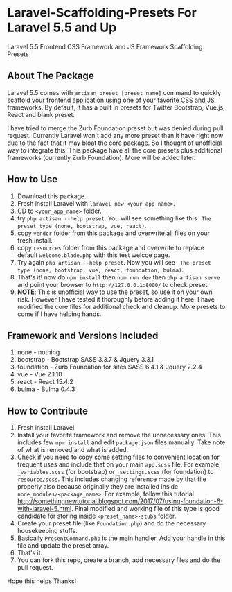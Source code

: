 # Laravel-Scaffolding-Presets For Laravel 5.5 and Up
Laravel 5.5 Frontend CSS Framework and JS Framework Scaffolding Presets

## About The Package
Laravel 5.5 comes with `artisan preset [preset name]` command to quickly scaffold your frontend application using one of your favorite CSS and JS frameworks. By default, it has a built in presets for Twitter Bootstrap, Vue.js, React and blank preset.

I have tried to merge the Zurb Foundation preset but was denied during pull request. Currently Laravel won't add any more preset than it have right now due to the fact that it may bloat the core package. So I thought of unofficial way to integrate this. This package have all the core presets plus additional frameworks (currently Zurb Foundation). More will be added later.

## How to Use
1. Download this package.
2. Fresh install Laravel with `laravel new <your_app_name>`.
3. CD to `<your_app_name>` folder.
4. try `php artisan --help preset`. You will see something like this ` The preset type (none, bootstrap, vue, react)`.
5. copy `vendor` folder from this package and overwrite all files on your fresh install.
6. copy `resources` folder from this package and overwrite to replace default `welcome.blade.php` with this test welcoe page.
7. Try again `php artisan --help preset`. Now you will see ` The preset type (none, bootstrap, vue, react, foundation, bulma)`.
8. That's it! now do `npm install` then `npm run dev` then `php artisan serve` and point your browser to `http://127.0.0.1:8000/` to check preset.
9. **NOTE**: This is unofficial way to use the preset, so use it on your own risk. However I have tested it thoroughly before adding it here. I have modified the core files for additional check and cleanup. More presets to come if I have helping hands.


## Framework and Versions Included
1. none - nothing
2. bootstrap - Bootstrap SASS 3.3.7 & Jquery 3.3.1
3. foundation - Zurb Foundation for sites SASS 6.4.1 & Jquery 2.2.4
4. vue - Vue 2.1.10
5. react - React 15.4.2
6. bulma - Bulma 0.4.3

## How to Contribute

1. Fresh install Laravel
2. Install your favorite framework and remove the unnecessary ones. This includes few `npm install` and edit `package.json` files manually. Take note of what is removed and what is added.
3. Check if you need to copy some setting files to convenient location for frequent uses and include that on your main `app.scss` file. For example, `_variables.scss` (for bootstrap) or `_settings.scss` (for foundation) to `resource/scss`. This includes changing reference made by that file properly also because originally they are installed inside `node_modules/<package_name>`. For example, follow this tutorial http://somethingnewtutorial.blogspot.com/2017/07/using-foundation-6-with-laravel-5.html. Final modified and working file of this type is good candidate for storing inside `<preset_name>-stubs` folder.
4. Create your preset file (like `Foundation.php`) and do the necessary housekeeping stuffs.
5. Basically `PresentCommand.php` is the main handler. Add your handle in this file and update the preset array.
6. That's it.
7. You can fork this repo, create a branch, add necessary files and do the pull request.


Hope this helps
Thanks!
